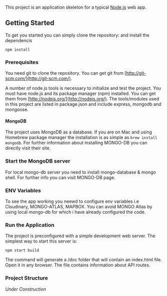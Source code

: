This project is an application skeleton for a typical [Node.js](https://nodejs.org/) web app.

## Getting Started
To get you started you can simply clone the repository:
and install the dependencis


```
npm install
```



### Prerequisites
You need git to clone the repository. You can get git from
[http://git-scm.com/](http://git-scm.com/).

A number of node.js tools is necessary to initialize and test the project. You must have node.js and its package manager (npm) installed. You can get them from  [http://nodejs.org/](http://nodejs.org/). The tools/modules used in this project are listed in package.json and include express, mongodb and mongoose.

#### MongoDB
The project uses MongoDB as a database. If you are on Mac and using Homebrew package manager the installation is as simple as `brew install mongodb`.
For further information about installing MONGO-DB you can directly visit their site.


### Start the MongoDB server
For local mongo-db server you need to install mongo-database & mongo shell. For further info you can visit MONGO-DB page.

### ENV Variables
To see the app working you neewd to configure env variables i.e Cloudinary, MONGO-ATLAS, MAPBOX.
You can avoid MONGO Atlas by using local mongo-db for which i have already configured the code.

### Run the Application

The project is preconfigured with a simple development web server. The simplest way to start this server is:

    npm start build



The command will generate a /doc folder that will contain an index.html file. Open it in any browser. The file contains information about API routes.

### Project Structure

*Under Construction*
